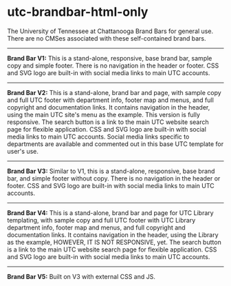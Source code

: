 # utc-brandbar-html-only
The University of Tennessee at Chattanooga Brand Bars for general use. There are no CMSes associated with these self-contained brand bars.

<hr />

<strong>Brand Bar V1:</strong> This is a stand-alone, responsive, base brand bar, sample copy and simple footer. There is no navigation in the header or footer. CSS and SVG logo are built-in with social media links to main UTC accounts.

<hr />

<strong>Brand Bar V2:</strong> This is a stand-alone, brand bar and page, with sample copy and full UTC footer with department info, footer map and menus, and full copyright and documentation links. It contains navigation in the header, using the main UTC site's menu as the example. This version is fully responsive. The search button is a link to the main UTC website search page for flexible application. CSS and SVG logo are built-in with social media links to main UTC accounts. Social media links specific to departments are available and commented out in this base UTC template for user's use.

<hr />

<strong>Brand Bar V3:</strong> Similar to V1, this is a stand-alone, responsive, base brand bar, and simple footer without copy. There is no navigation in the header or footer. CSS and SVG logo are built-in with social media links to main UTC accounts.

<hr />

<strong>Brand Bar V4:</strong> This is a stand-alone, brand bar and page for UTC Library templating, with sample copy and full UTC footer with UTC Library department info, footer map and menus, and full copyright and documentation links. It contains navigation in the header, using the Library as the example, HOWEVER, IT IS NOT RESPONSIVE, yet. The search button is a link to the main UTC website search page for flexible application. CSS and SVG logo are built-in with social media links to main UTC accounts.

<hr />

<strong>Brand Bar V5:</strong> Built on V3 with external CSS and JS.

